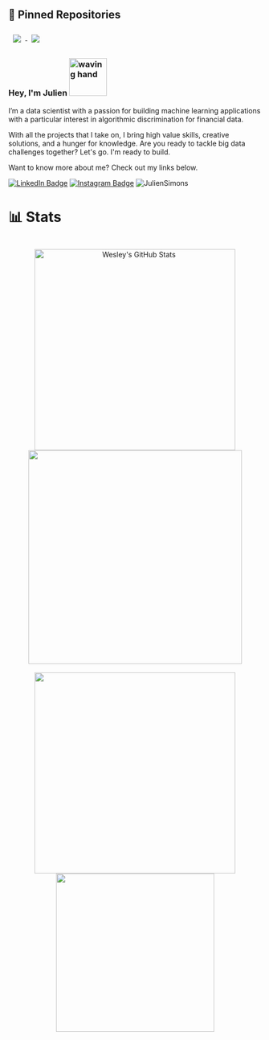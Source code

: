 ## 📌 Pinned Repositories

<a href="https://github.com/JulienSimons/Home-loans">
  <img align="center" style="margin:0.55rem" src="https://github-readme-stats.vercel.app/api/pin/?username=JulienSimons&repo=Home-loans&bg_color=20232A&theme=react" />
</a>

<a href="https://github.com/JulienSimons/Market-trends">
  <img align="center" style="margin:0.55rem" src="https://github-readme-stats.vercel.app/api/pin/?username=JulienSimons&repo=Market-trends&bg_color=20232A&theme=react" />
</a>

### Hey, I'm Julien <img src="https://media.tenor.com/SNL9_xhZl9oAAAAi/waving-hand-joypixels.gif" alt="waving hand" width='75' height='75'/>

I’m a data scientist with a passion for building machine learning applications with a particular interest in algorithmic discrimination for financial data.

With all the projects that I take on, I bring high value skills, creative solutions, and a hunger for knowledge. Are you ready to tackle big data challenges together? Let's go. I'm ready to build.

Want to know more about me? Check out my links below.

[![LinkedIn Badge](https://img.shields.io/badge/LinkedIn-informational?style=flat&logo=linkedin&logoColor=white&color=0D76A8)](https://www.linkedin.com/in/Julien-Simons/)
[![Instagram Badge](https://img.shields.io/badge/Instagram-informational?style=flat&logo=instagram&logoColor=white&color=E1306C)](https://www.instagram.com/jul13ns/)
<img src="https://komarev.com/ghpvc/?username=JulienSimons&label=Profile%20views&color=1f6feb" alt="JulienSimons" />
<br> 

# 📊 Stats
<br>
<div align=center>
 <a href="https://github.com/JulienSimons">
  <img width='400px' src="https://github-readme-stats.vercel.app/api?username=JulienSimons&show_icons=true&count_private=true&bg_color=20232A&theme=react" alt="Wesley's GitHub Stats" />
</a>
<a href="https://github.com/JulienSimons">
  <img width='425px' src="https://github-readme-streak-stats.herokuapp.com?user=JulienSimons&theme=react&bg_color=20232A" />
  </a>  
  </div>
<br>
<div align=center>
 <!-- <img src="/github-metrics.svg" alt="Metrics" width="400" margin-right='50'>&nbsp;&nbsp;&nbsp;&nbsp;&nbsp;&nbsp;&nbsp;&nbsp;&nbsp;&nbsp;
  <a href="https://github.com/JulienSimons"> -->
<img width='400px'  src="https://github-readme-stats.vercel.app/api/top-langs/?username=JulienSimons&hide=html,css&langs_count=10&bg_color=20232A&layout=compact&theme=react" />
    </a>
  <a href="https://github.com/JulienSimons">
<img height='315px' src="https://ssr-contributions-svg.vercel.app/_/JulienSimons?chart=calendar&format=svg&weeks=10&theme=cyan&dark=true" />
      </a>
 <br><br>
<!--   <a href="https://github.com/JulienSimons">
  <img src="https://github-readme-activity-graph.cyclic.app/graph?username=JulienSimons&theme=react-dark&bg_color=20232A&hide=html,css,scss" />
    </a> -->
</div>


<!--
**JulienSimons/JulienSimons** is a ✨ _special_ ✨ repository because its `README.md` (this file) appears on your GitHub profile.

Here are some ideas to get you started:

- 🔭 I’m currently working on ...
- 🌱 I’m currently learning ...
- 👯 I’m looking to collaborate on ...
- 🤔 I’m looking for help with ...
- 💬 Ask me about ...
- 📫 How to reach me: ...
- 😄 Pronouns: ...
- ⚡ Fun fact: ...
-->
